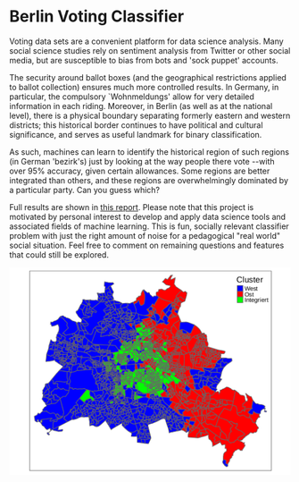 # Berlin Voting Classifier

Voting data sets are a convenient platform for data science analysis. Many social science studies rely on sentiment analysis from Twitter or other social media, but are susceptible to bias from bots and 'sock puppet' accounts. 

The security around ballot boxes (and the geographical restrictions applied to ballot collection) ensures much more controlled results.
In Germany, in particular, the compulsory `Wohnmeldungs' allow for very detailed information in each riding. Moreover, in Berlin (as well as at the national level), there is a physical boundary separating formerly eastern and western districts; this historical border continues to have political and cultural significance, and serves as useful landmark for binary classification. 

As such, machines can learn to identify the historical region of such regions (in German 'bezirk's) just by looking at the way people there vote --with over 95% accuracy, given certain allowances. Some regions are better integrated than others, and these regions are overwhelmingly dominated by a particular party. Can you guess which? 

Full results are shown in [this report](Writeup/Berlin_report.pdf). Please note that this project is motivated by personal interest to develop and apply data science tools and associated fields of machine learning. This is fun, socially relevant classifier problem with just the right amount of noise for a pedagogical "real world" social situation. Feel free to comment on remaining questions and features that could still be explored.

![](figures/BMap_Ccoded.png) 

